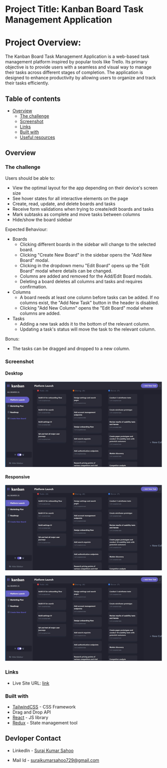 # Project Title: Kanban Board Task Management Application

# Project Overview:
The Kanban Board Task Management Application is a web-based task management platform inspired by popular tools like Trello. Its primary objective is to provide users with a seamless and visual way to manage their tasks across different stages of completion. The application is designed to enhance productivity by allowing users to organize and track their tasks efficiently.


## Table of contents

- [Overview](#overview)
  - [The challenge](#the-challenge)
  - [Screenshot](#screenshot)
  - [Links](#links)
  - [Built with](#built-with)
  - [Useful resources](#useful-resources)


## Overview

### The challenge

Users should be able to:

- View the optimal layout for the app depending on their device's screen size
- See hover states for all interactive elements on the page
- Create, read, update, and delete boards and tasks
- Receive form validations when trying to create/edit boards and tasks
- Mark subtasks as complete and move tasks between columns
- Hide/show the board sidebar

Expected Behaviour:

- Boards
  - Clicking different boards in the sidebar will change to the selected board.
  - Clicking "Create New Board" in the sidebar opens the "Add New Board" modal.
  - Clicking in the dropdown menu "Edit Board" opens up the "Edit Board" modal where details can be changed.
  - Columns are added and removed for the Add/Edit Board modals.
  - Deleting a board deletes all columns and tasks and requires confirmation.
- Columns
  - A board needs at least one column before tasks can be added. If no columns exist, the "Add New Task" button in the header is disabled.
  - Clicking "Add New Column" opens the "Edit Board" modal where columns are added.
- Tasks
  - Adding a new task adds it to the bottom of the relevant column.
  - Updating a task's status will move the task to the relevant column.

Bonus:

- The tasks can be dragged and dropped to a new column.

### Screenshot

#### Desktop
![Screenshot](public/ss-1.jpg)

#### Responsive
![Screenshot](public/ss-1.jpg)

![Screenshot](public/ss-1.jpg)
### Links

- Live Site URL: [link](https://kanban-task-mangement-ruby.vercel.app/)

### Built with

- [TailwindCSS](https://tailwindcss.com/) - CSS Framework
- Drag and Drop API
- [React](https://reactjs.org/) - JS library
- [Redux](https://redux.js.org/) - State management tool



## Devloper Contact

- LinkedIn - [Suraj Kumar Sahoo](https://www.linkedin.com/in/suraj-kumar-sahoo-59a115171/)

- Mail Id - surajkumarsahoo729@gmail.com

